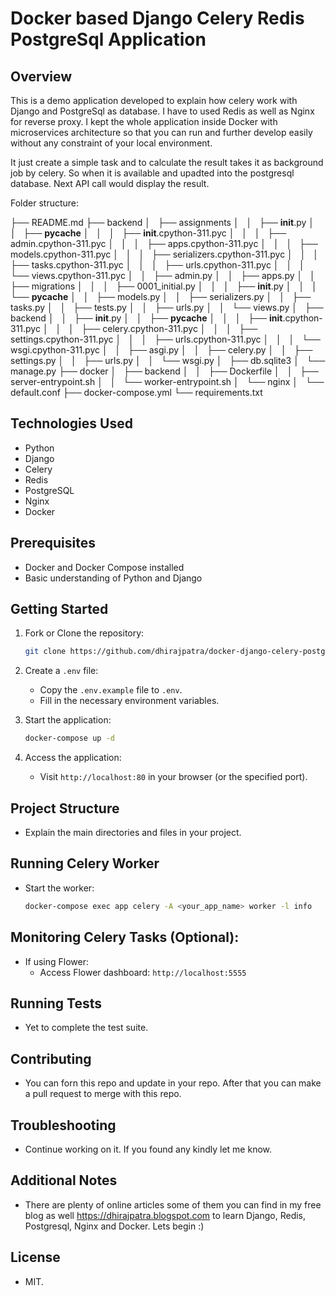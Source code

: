 
# Docker based Django Celery Redis PostgreSql Application

## Overview

This is a demo application developed to explain how celery work with Django and PostgreSql as database. I have to used Redis as well as Nginx for reverse proxy. I kept the whole application inside Docker with microservices architecture so that you can run and further develop easily without any constraint of your local environment.

It just create a simple task and to calculate the result takes it as background job by celery. So when it is available and upadted into the postgresql database. Next API call would display the result.

Folder structure:

├── README.md
├── backend
│   ├── assignments
│   │   ├── __init__.py
│   │   ├── __pycache__
│   │   │   ├── __init__.cpython-311.pyc
│   │   │   ├── admin.cpython-311.pyc
│   │   │   ├── apps.cpython-311.pyc
│   │   │   ├── models.cpython-311.pyc
│   │   │   ├── serializers.cpython-311.pyc
│   │   │   ├── tasks.cpython-311.pyc
│   │   │   ├── urls.cpython-311.pyc
│   │   │   └── views.cpython-311.pyc
│   │   ├── admin.py
│   │   ├── apps.py
│   │   ├── migrations
│   │   │   ├── 0001_initial.py
│   │   │   ├── __init__.py
│   │   │   └── __pycache__
│   │   ├── models.py
│   │   ├── serializers.py
│   │   ├── tasks.py
│   │   ├── tests.py
│   │   ├── urls.py
│   │   └── views.py
│   ├── backend
│   │   ├── __init__.py
│   │   ├── __pycache__
│   │   │   ├── __init__.cpython-311.pyc
│   │   │   ├── celery.cpython-311.pyc
│   │   │   ├── settings.cpython-311.pyc
│   │   │   ├── urls.cpython-311.pyc
│   │   │   └── wsgi.cpython-311.pyc
│   │   ├── asgi.py
│   │   ├── celery.py
│   │   ├── settings.py
│   │   ├── urls.py
│   │   └── wsgi.py
│   ├── db.sqlite3
│   └── manage.py
├── docker
│   ├── backend
│   │   ├── Dockerfile
│   │   ├── server-entrypoint.sh
│   │   └── worker-entrypoint.sh
│   └── nginx
│       └── default.conf
├── docker-compose.yml
└── requirements.txt

## Technologies Used

- Python
- Django
- Celery
- Redis
- PostgreSQL
- Nginx
- Docker

## Prerequisites

- Docker and Docker Compose installed
- Basic understanding of Python and Django

## Getting Started

1. Fork or Clone the repository:

   ```bash
   git clone https://github.com/dhirajpatra/docker-django-celery-postgres
   ```

2. Create a `.env` file:
   - Copy the `.env.example` file to `.env`.
   - Fill in the necessary environment variables.

3. Start the application:

   ```bash
   docker-compose up -d
   ```

4. Access the application:
   - Visit `http://localhost:80` in your browser (or the specified port).

## Project Structure

- Explain the main directories and files in your project.

## Running Celery Worker

- Start the worker:

   ```bash
   docker-compose exec app celery -A <your_app_name> worker -l info
   ```

## Monitoring Celery Tasks (Optional):

- If using Flower:
  - Access Flower dashboard: `http://localhost:5555`

## Running Tests

- Yet to complete the test suite.

## Contributing

- You can forn this repo and update in your repo. After that you can make a pull request to merge with this repo.

## Troubleshooting

- Continue working on it. If you found any kindly let me know.

## Additional Notes

- There are plenty of online articles some of them you can find in my free blog as well https://dhirajpatra.blogspot.com to learn Django, Redis, Postgresql, Nginx and Docker. Lets begin :)

## License

- MIT.
